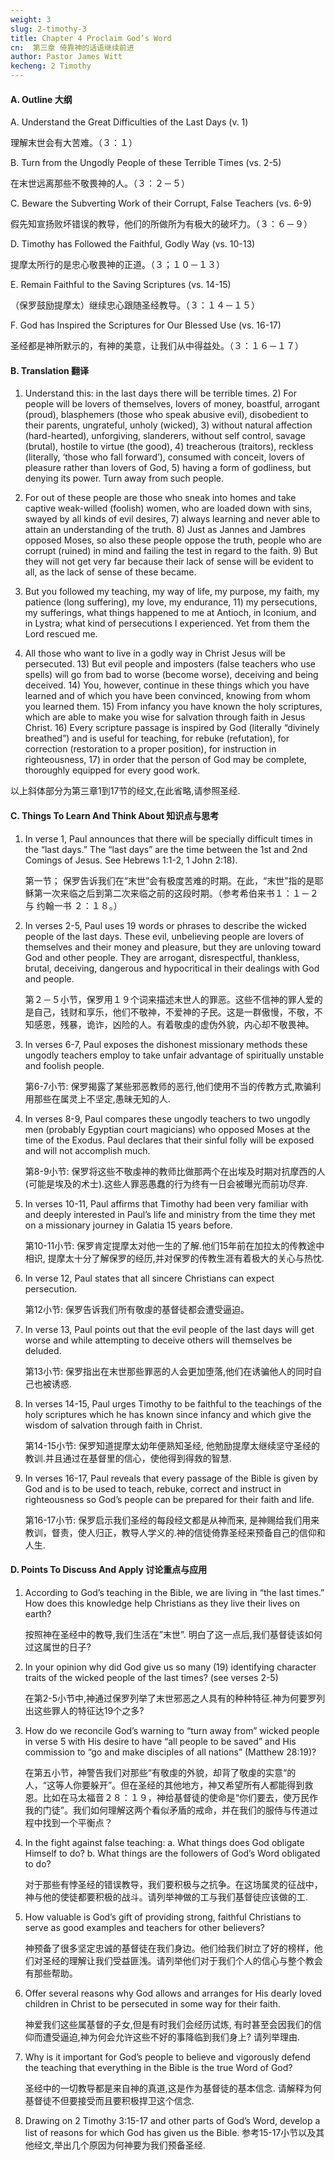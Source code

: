 ```yaml
---
weight: 3
slug: 2-timothy-3
title: Chapter 4 Proclaim God’s Word
cn:  第三章 倚靠神的话语继续前进
author: Pastor James Witt
kecheng: 2 Timothy
---
```


#### A. Outline 大纲 
 
A. Understand the Great Difficulties of the Last Days (v. 1) 

理解末世会有大苦难。（３：１）
 
B. Turn from the Ungodly People of these Terrible Times (vs. 2-5) 

在末世远离那些不敬畏神的人。（３：２－５）
 
C. Beware the Subverting Work of their Corrupt, False Teachers (vs. 6-9) 

假先知宣扬败坏错误的教导，他们的所做所为有极大的破坏力。（３：６－９）
 
D. Timothy has Followed the Faithful, Godly Way (vs. 10-13) 

提摩太所行的是忠心敬畏神的正道。（３；１０－１３）
 
E. Remain Faithful to the Saving Scriptures (vs. 14-15) 

（保罗鼓励提摩太）继续忠心跟随圣经教导。（３：１４－１５）
 
F. God has Inspired the Scriptures for Our Blessed Use (vs. 16-17) 

圣经都是神所默示的，有神的美意，让我们从中得益处。（３：１６－１７）
 
#### B. Translation 翻译

1) Understand this: in the last days there will be terrible times. 2) For people will be lovers of themselves, lovers of money, boastful, arrogant (proud), blasphemers (those who speak abusive evil), disobedient to their parents, ungrateful, unholy (wicked), 3) without natural affection (hard-hearted), unforgiving, slanderers, without self control, savage (brutal), hostile to virtue (the good), 4) treacherous (traitors), reckless (literally, ‘those who fall forward’), consumed with conceit, lovers of pleasure rather than lovers of God, 5) having a form of godliness, but denying its power. Turn away from such people.
 
6) For out of these people are those who sneak into homes and take captive weak-willed (foolish) women, who are loaded down with sins, swayed by all kinds of evil desires, 7) always learning and never able to attain an understanding of the truth. 8) Just as Jannes and Jambres opposed Moses, so also these people oppose the truth, people who are corrupt (ruined) in mind and failing the test in regard to the faith. 9) But they will not get very far because their lack of sense will be evident to all, as the lack of sense of these became.
 
10) But you followed my teaching, my way of life, my purpose, my faith, my patience (long suffering), my love, my endurance, 11) my persecutions, my sufferings, what things happened to me at Antioch, in Iconium, and in Lystra; what kind of persecutions I experienced. Yet from them the Lord rescued me.
 
12) All those who want to live in a godly way in Christ Jesus will be persecuted. 13) But evil people and imposters (false teachers who use spells) will go from bad to worse (become worse), deceiving and being deceived. 14) You, however, continue in these things which you have learned and of which you have been convinced, knowing from whom you learned them. 15) From infancy you have known the holy scriptures, which are able to make you wise for salvation through faith in Jesus Christ. 16) Every scripture passage is inspired by God (literally “divinely breathed”) and is useful for teaching, for rebuke (refutation), for correction (restoration to a proper position), for instruction in righteousness, 17) in order that the person of God may be complete, thoroughly equipped for every good work. 

以上斜体部分为第三章1到17节的经文,在此省略,请参照圣经.
 
#### C. Things To Learn And Think About 知识点与思考 

1. In verse 1, Paul announces that there will be specially difficult times in the “last days.” The “last days” are the time between the 1st and 2nd Comings of Jesus. See Hebrews 1:1-2, 1 John 2:18). 

    第一节； 保罗告诉我们在“末世”会有极度苦难的时期。在此，“末世”指的是耶稣第一次来临之后到第二次来临之前的这段时期。（参考希伯来书１：１－２与 约翰一书 ２：１８。）

2. In verses 2-5, Paul uses 19 words or phrases to describe the wicked people of the last days. These evil, unbelieving people are lovers of themselves and their money and pleasure, but they are unloving toward God and other people. They are arrogant, disrespectful, thankless, brutal, deceiving, dangerous and hypocritical in their dealings with God and people. 

    第２－５小节，保罗用１９个词来描述末世人的罪恶。这些不信神的罪人爱的是自己，钱财和享乐，他们不敬神，不爱神的子民。这是一群傲慢，不敬，不知感恩，残暴，诡诈，凶险的人。有着敬虔的虚伪外貌，内心却不敬畏神。

3. In verses 6-7, Paul exposes the dishonest missionary methods these ungodly teachers employ to take unfair advantage of spiritually unstable and foolish people. 

    第6-7小节: 保罗揭露了某些邪恶教师的恶行,他们使用不当的传教方式,欺骗利用那些在属灵上不坚定,愚昧无知的人.

4. In verses 8-9, Paul compares these ungodly teachers to two ungodly men (probably Egyptian court magicians) who opposed Moses at the time of the Exodus. Paul declares that their sinful folly will be exposed and will not accomplish much. 

    第8-9小节: 保罗将这些不敬虔神的教师比做那两个在出埃及时期对抗摩西的人(可能是埃及的术士).这些人罪恶愚蠢的行为终有一日会被曝光而前功尽弃.

5. In verses 10-11, Paul affirms that Timothy had been very familiar with and deeply interested in Paul’s life and ministry from the time they met on a missionary journey in Galatia 15 years before. 

    第10-11小节: 保罗肯定提摩太对他一生的了解.他们15年前在加拉太的传教途中相识, 提摩太十分了解保罗的经历,并对保罗的传教生涯有着极大的关心与热忱.

6. In verse 12, Paul states that all sincere Christians can expect persecution. 

    第12小节: 保罗告诉我们所有敬虔的基督徒都会遭受逼迫。

7. In verse 13, Paul points out that the evil people of the last days will get worse and while attempting to deceive others will themselves be deluded. 

    第13小节: 保罗指出在末世那些罪恶的人会更加堕落,他们在诱骗他人的同时自己也被诱惑.

8. In verses 14-15, Paul urges Timothy to be faithful to the teachings of the holy scriptures which he has known since infancy and which give the wisdom of salvation through faith in Christ. 

    第14-15小节: 保罗知道提摩太幼年便熟知圣经, 他勉励提摩太继续坚守圣经的教训.并且通过在基督里的信心，使他得到得救的智慧.

9. In verses 16-17, Paul reveals that every passage of the Bible is given by God and is to be used to teach, rebuke, correct and instruct in righteousness so God’s people can be prepared for their faith and life. 

    第16-17小节: 保罗启示我们圣经的每段经文都是从神而来, 是神赐给我们用来教训，督责，使人归正，教导人学义的.神的信徒倚靠圣经来预备自己的信仰和人生.

 
#### D. Points To Discuss And Apply 讨论重点与应用 

1. According to God’s teaching in the Bible, we are living in “the last times.” How does this knowledge help Christians as they live their lives on earth? 

    按照神在圣经中的教导,我们生活在”末世”. 明白了这一点后,我们基督徒该如何过这属世的日子?

2. In your opinion why did God give us so many (19) identifying character traits of the wicked people of the last times? (see verses 2-5) 

    在第2-5小节中,神通过保罗列举了末世邪恶之人具有的种种特征.神为何要罗列出这些罪人的特征达19个之多?


3. How do we reconcile God’s warning to “turn away from” wicked people in verse 5 with His desire to have “all people to be saved” and His commission to “go and make disciples of all nations” (Matthew 28:19)? 

    在第五小节，神警告我们对那些“有敬虔的外貌，却背了敬虔的实意“的人，“这等人你要躲开”。但在圣经的其他地方，神又希望所有人都能得到救恩。比如在马太福音２８：１９，神给基督徒的使命是“你们要去，使万民作我的门徒”。我们如何理解这两个看似矛盾的戒命，并在我们的服侍与传道过程中找到一个平衡点？


4. In the fight against false teaching: a. What things does God obligate Himself to do? b. What things are the followers of God’s Word obligated to do? 

    对于那些有悖圣经的错误教导，我们要积极与之抗争。在这场属灵的征战中，神与他的使徒都要积极的战斗。请列举神做的工与我们基督徒应该做的工.


5. How valuable is God’s gift of providing strong, faithful Christians to serve as good examples and teachers for other believers? 

    神预备了很多坚定忠诚的基督徒在我们身边。他们给我们树立了好的榜样，他们对圣经的理解让我们受益匪浅。请列举他们对于我们个人的信心与整个教会有那些帮助。


6. Offer several reasons why God allows and arranges for His dearly loved children in Christ to be persecuted in some way for their faith. 

    神爱我们这些属基督的子女,但是有时我们会经历试炼, 有时甚至会因我们的信仰而遭受逼迫,神为何会允许这些不好的事降临到我们身上? 请列举理由.


7. Why is it important for God’s people to believe and vigorously defend the teaching that everything in the Bible is the true Word of God? 

    圣经中的一切教导都是来自神的真道,这是作为基督徒的基本信念. 请解释为何基督徒不但要接受而且要积极捍卫这个信念.

8. Drawing on 2 Timothy 3:15-17 and other parts of God’s Word, develop a list of reasons for which God has given us the Bible. 
    参考15-17小节以及其他经文,举出几个原因为何神要为我们预备圣经.

